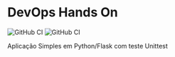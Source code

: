 # DevOps Hands On

![GitHub CI](https://github.com/priscilafonseca/devopslab/actions/workflows/pipeline.yml/badge.svg)
![GitHub CI](https://github.com/priscilafonseca/devops.lab/sonar-projec-properties/badge.svg?event=sonar.qualitygate.wait=true)

Aplicação Simples em Python/Flask com teste Unittest
